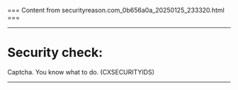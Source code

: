 === Content from securityreason.com_0b656a0a_20250125_233320.html ===


---

# Security check:

Captcha. You know what to do. (CXSECURITYIDS)

---


